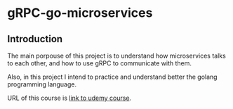 # gRPC-go-microservices

## Introduction

The main porpouse of this project is to understand how microservices talks to each other, and how to use gRPC to communicate with them.

Also, in this project I intend to practice and understand better the golang programming language.

URL of this course is [link to udemy course](https://www.udemy.com/share/101Zo03@7j5uYCH61FX0Xqkd-vkDY6MNUaAOEqCZjkA_g1UQtvBr62TgxOlRiUAm6TMFBUyv/).